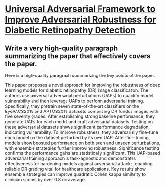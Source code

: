 # [Universal Adversarial Framework to Improve Adversarial Robustness for   Diabetic Retinopathy Detection](https://arxiv.org/abs/2312.08193)

## Write a very high-quality paragraph summarizing the paper that effectively covers the paper.

 Here is a high-quality paragraph summarizing the key points of the paper:

This paper proposes a novel approach for improving the robustness of deep learning models for diabetic retinopathy (DR) image classification. The authors use universal adversarial perturbations (UAPs) to quantify model vulnerability and then leverage UAPs to perform adversarial training. Specifically, they pretrain seven state-of-the-art classifiers on the EyePACS2015 and APTOS2019 datasets comprising DR fundus images with five severity grades. After establishing strong baseline performance, they generate UAPs for each model and craft adversarial datasets. Testing on these adversarial datasets shows significant performance degradation, indicating vulnerability. To improve robustness, they adversarially fine-tune each model on the dataset perturbed by its own UAP. After fine-tuning, models show boosted performance on both seen and unseen perturbations, with ensemble strategies further improving robustness. Significance testing confirms the performance gains are statistically significant. This UAP-based adversarial training approach is task-agnostic and demonstrates effectiveness for hardening models against adversarial attacks, enabling reliable DR grading vital for healthcare applications. Key results show ensemble strategies can improve quadratic Cohen kappa similarity to clinician scores by over 0.8 on average.
